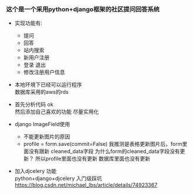 ### 这个是一个采用python+django框架的社区提问回答系统

- 实现功能有:
  - 提问
  - 回答
  - 站内搜索
  - 新用户注册
  - 登录 退出
  - 修改注册用户信息

- 本地环境下已经可以运行程序<br>
数据库采用的aws的rds

- 首先分析代码   ok<br>
然后添加自己喜欢的功能  尽量实用化<br>

- django ImageField使用
  - 不能更新图片的原因 
  - profile = form.save(commit=False)
我推测是表格更新图片后，form里面没有跟新 cleaned_data字段 为什么form的cleaned_data字段没有更新？
所以profile里面也没有更新  数据库里面也没有更新

- 加入djcelery 功能<br>
python+django+djcelery 入门级踩坑
https://blog.csdn.net/michael_lbs/article/details/74923367